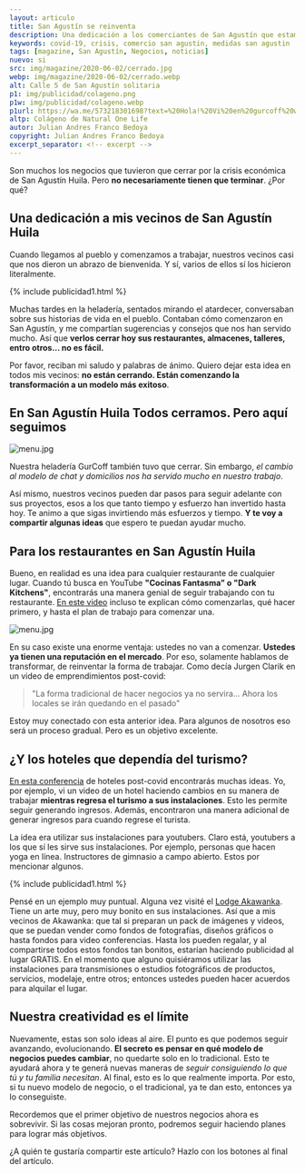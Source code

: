 ```yaml
---
layout: articulo
title: San Agustín se reinventa
description: Una dedicación a los comerciantes de San Agustín que estamos viviendos los cambios de la crisis
keywords: covid-19, crisis, comercio san agustin, medidas san agustin
tags: [magazine, San Agustín, Negocios, noticias]
nuevo: si
src: img/magazine/2020-06-02/cerrado.jpg
webp: img/magazine/2020-06-02/cerrado.webp
alt: Calle 5 de San Agustín solitaria
p1: img/publicidad/colageno.png
p1w: img/publicidad/colageno.webp
p1url: https://wa.me/573218301698?text=%20Hola!%20Vi%20en%20gurcoff%20web%20este%20producto:%20Colageno.%20Quiero%20pedirlo%20
altp: Colágeno de Natural One Life
autor: Julian Andres Franco Bedoya
copyright: Julian Andres Franco Bedoya
excerpt_separator: <!-- excerpt -->
---
```

Son muchos los negocios que tuvieron que cerrar por la crisis económica de San Agustín Huila. Pero **no necesariamente tienen que terminar**. ¿Por qué?

<!-- excerpt -->

## Una dedicación a mis vecinos de San Agustín Huila

Cuando llegamos al pueblo y comenzamos a trabajar, nuestros vecinos casi que nos dieron un abrazo de bienvenida. Y sí, varios de ellos sí los hicieron literalmente.

{% include publicidad1.html %}

Muchas tardes en la heladería, sentados mirando el atardecer, conversaban sobre sus historias de vida en el pueblo. Contaban cómo comenzaron en San Agustín, y me compartían sugerencias y consejos que nos han servido mucho. Así que **verlos cerrar hoy sus restaurantes, almacenes, talleres, entro otros... no es fácil.**

Por favor, reciban mi saludo y palabras de ánimo. Quiero dejar esta idea en todos mis vecinos: **no están cerrando. Están comenzando la transformación a un modelo más exitoso**.

## En San Agustín Huila Todos cerramos. Pero aquí seguimos

![menu.jpg]({{site.baseurl}}/img/magazine/2020-06-02/gurcoffcerrado.jpg "Heladería GurCoff San Agustín Huila cerrada")

Nuestra heladería GurCoff también tuvo que cerrar. Sin embargo, *el cambio al modelo de chat y domicilios nos ha servido mucho en nuestro trabajo*.

Así mismo, nuestros vecinos pueden dar pasos para seguir adelante con sus proyectos, esos a los que tanto tiempo y esfuerzo han invertido hasta hoy. Te animo a que sigas invirtiendo más esfuerzos y tiempo. **Y te voy a compartir algunas ideas** que espero te puedan ayudar mucho.

## Para los restaurantes en San Agustín Huila

Bueno, en realidad es una idea para cualquier restaurante de cualquier lugar. Cuando tú busca en YouTube **"Cocinas Fantasma" o "Dark Kitchens"**, encontrarás una manera genial de seguir trabajando con tu restaurante. [En este video](https://www.youtube.com/watch?v=h4dtzt3ojRQ) incluso te explican cómo comenzarlas, qué hacer primero, y hasta el plan de trabajo para comenzar una.

![menu.jpg]({{site.baseurl}}/img/magazine/2020-06-02/menu.jpg "Psd de Maqueta creado por freepik - www.freepik.es")

En su caso existe una enorme ventaja: ustedes no van a comenzar. **Ustedes ya tienen una reputación en el mercado**. Por eso, solamente hablamos de transformar, de reinventar la forma de trabajar. Como decía Jurgen Clarik en un video de emprendimientos post-covid:

>"La forma tradicional de hacer negocios ya no servira... Ahora los locales se irán quedando en el pasado"

Estoy muy conectado con esta anterior idea. Para algunos de nosotros eso será un proceso gradual. Pero es un objetivo excelente.

## ¿Y los hoteles que dependía del turismo?

[En esta conferencia](https://www.youtube.com/watch?v=rjxG8Ko0WQw) de hoteles post-covid encontrarás muchas ideas. Yo, por ejemplo, vi un video de un hotel haciendo cambios en su manera de trabajar **mientras regresa el turismo a sus instalaciones**. Esto les permite seguir generando ingresos. Además, encontraron una manera adicional de generar ingresos para cuando regrese el turista.

La idea era utilizar sus instalaciones para youtubers. Claro está, youtubers a los que sí les sirve sus instalaciones. Por ejemplo, personas que hacen yoga en línea. Instructores de gimnasio a campo abierto. Estos por mencionar algunos.

{% include publicidad1.html %}

Pensé en un ejemplo muy puntual. Alguna vez visité el [Lodge Akawanka](https://goo.gl/maps/ShpBmV69XQYJmZMT6). Tiene un arte muy, pero muy bonito en sus instalaciones. Así que a mis vecinos de Akawanka: que tal si preparan un pack de imágenes y videos, que se puedan vender como fondos de fotografías, diseños gráficos o hasta fondos para video conferencias. Hasta los pueden regalar, y al compartirse todos estos fondos tan bonitos, estarían haciendo publicidad al lugar GRATIS. En el momento que alguno quisiéramos utilizar las instalaciones para transmisiones o estudios fotográficos de productos, servicios, modelaje, entre otros; entonces ustedes pueden hacer acuerdos para alquilar el lugar.

## Nuestra creatividad es el límite

Nuevamente, estas son solo ideas al aire. El punto es que podemos seguir avanzando, evolucionando. **El secreto es pensar en qué modelo de negocios puedes cambiar**, no quedarte solo en lo tradicional. Esto te ayudará ahora y te generá nuevas maneras de *seguir consiguiendo lo que tú y tu familia necesitan*. Al final, esto es lo que realmente importa. Por esto, si tu nuevo modelo de negocio, o el tradicional, ya te dan esto, entonces ya lo conseguiste.

Recordemos que el primer objetivo de nuestros negocios ahora es sobrevivir. Si las cosas mejoran pronto, podremos seguir haciendo planes para lograr más objetivos.

¿A quién te gustaría compartir este artículo? Hazlo con los botones al final del artículo.
